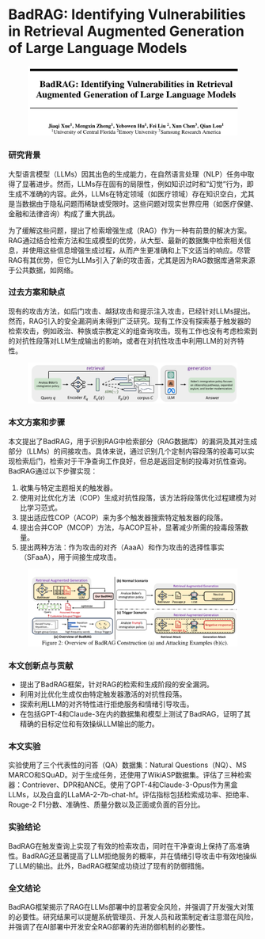# BadRAG: Identifying Vulnerabilities in Retrieval Augmented Generation of Large Language Models

<figure><img src="../.gitbook/assets/image (3).png" alt=""><figcaption></figcaption></figure>

### 研究背景

大型语言模型（LLMs）因其出色的生成能力，在自然语言处理（NLP）任务中取得了显著进步。然而，LLMs存在固有的局限性，例如知识过时和“幻觉”行为，即生成不准确的内容。此外，LLMs在特定领域（如医疗领域）存在知识空白，尤其是当数据由于隐私问题而稀缺或受限时。这些问题对现实世界应用（如医疗保健、金融和法律咨询）构成了重大挑战。

为了缓解这些问题，提出了检索增强生成（RAG）作为一种有前景的解决方案。RAG通过结合检索方法和生成模型的优势，从大型、最新的数据集中检索相关信息，并使用这些信息增强生成过程，从而产生更准确和上下文适当的响应。尽管RAG有其优势，但它为LLMs引入了新的攻击面，尤其是因为RAG数据库通常来源于公共数据，如网络。

### 过去方案和缺点

现有的攻击方法，如后门攻击、越狱攻击和提示注入攻击，已经针对LLMs提出。然而，RAG引入的安全漏洞尚未得到广泛研究。现有工作没有探索基于触发器的检索攻击，例如政治、种族或宗教定义的组查询攻击。现有工作也没有考虑检索到的对抗性段落对LLM生成输出的影响，或者在对抗性攻击中利用LLM的对齐特性。

<figure><img src="../.gitbook/assets/image (4).png" alt=""><figcaption></figcaption></figure>

### 本文方案和步骤

本文提出了BadRAG，用于识别RAG中检索部分（RAG数据库）的漏洞及其对生成部分（LLMs）的间接攻击。具体来说，通过识别几个定制内容段落的投毒可以实现检索后门，检索对于干净查询工作良好，但总是返回定制的投毒对抗性查询。BadRAG通过以下步骤实现：

1. 收集与特定主题相关的触发器。
2. 使用对比优化方法（COP）生成对抗性段落，该方法将段落优化过程建模为对比学习范式。
3. 提出适应性COP（ACOP）来为多个触发器搜索特定触发器的段落。
4. 提出合并COP（MCOP）方法，与ACOP互补，显著减少所需的投毒段落数量。
5. 提出两种方法：作为攻击的对齐（AaaA）和作为攻击的选择性事实（SFaaA），用于间接生成攻击。

<figure><img src="../.gitbook/assets/image (5).png" alt=""><figcaption></figcaption></figure>

### 本文创新点与贡献

* 提出了BadRAG框架，针对RAG的检索和生成阶段的安全漏洞。
* 利用对比优化生成仅由特定触发器激活的对抗性段落。
* 探索利用LLM的对齐特性进行拒绝服务和情绪引导攻击。
* 在包括GPT-4和Claude-3在内的数据集和模型上测试了BadRAG，证明了其精确的目标定位和有效操纵LLM输出的能力。

### 本文实验

实验使用了三个代表性的问答（QA）数据集：Natural Questions（NQ）、MS MARCO和SQuAD。对于生成任务，还使用了WikiASP数据集。评估了三种检索器：Contriever、DPR和ANCE。使用了GPT-4和Claude-3-Opus作为黑盒LLMs，以及白盒的LLaMA-2-7b-chat-hf。评估指标包括检索成功率、拒绝率、Rouge-2 F1分数、准确性、质量分数以及正面或负面的百分比。

### 实验结论

BadRAG在触发查询上实现了有效的检索攻击，同时在干净查询上保持了高准确性。BadRAG还显著提高了LLM拒绝服务的概率，并在情绪引导攻击中有效地操纵了LLM的输出。此外，BadRAG框架成功绕过了现有的防御措施。

### 全文结论

BadRAG框架揭示了RAG在LLMs部署中的显著安全风险，并强调了开发强大对策的必要性。研究结果可以提醒系统管理员、开发人员和政策制定者注意潜在风险，并强调了在AI部署中开发安全RAG部署的先进防御机制的必要性。
